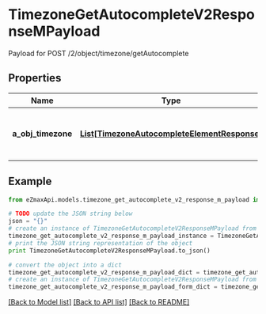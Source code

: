 # TimezoneGetAutocompleteV2ResponseMPayload

Payload for POST /2/object/timezone/getAutocomplete

## Properties

Name | Type | Description | Notes
------------ | ------------- | ------------- | -------------
**a_obj_timezone** | [**List[TimezoneAutocompleteElementResponse]**](TimezoneAutocompleteElementResponse.md) | An array of Timezone autocomplete element response. | 

## Example

```python
from eZmaxApi.models.timezone_get_autocomplete_v2_response_m_payload import TimezoneGetAutocompleteV2ResponseMPayload

# TODO update the JSON string below
json = "{}"
# create an instance of TimezoneGetAutocompleteV2ResponseMPayload from a JSON string
timezone_get_autocomplete_v2_response_m_payload_instance = TimezoneGetAutocompleteV2ResponseMPayload.from_json(json)
# print the JSON string representation of the object
print TimezoneGetAutocompleteV2ResponseMPayload.to_json()

# convert the object into a dict
timezone_get_autocomplete_v2_response_m_payload_dict = timezone_get_autocomplete_v2_response_m_payload_instance.to_dict()
# create an instance of TimezoneGetAutocompleteV2ResponseMPayload from a dict
timezone_get_autocomplete_v2_response_m_payload_form_dict = timezone_get_autocomplete_v2_response_m_payload.from_dict(timezone_get_autocomplete_v2_response_m_payload_dict)
```
[[Back to Model list]](../README.md#documentation-for-models) [[Back to API list]](../README.md#documentation-for-api-endpoints) [[Back to README]](../README.md)


